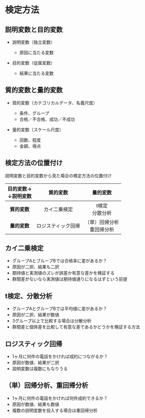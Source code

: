# 検定方法

## 説明変数と目的変数
* 説明変数（独立変数）
  * 原因に当たる変数

* 目的変数（従属変数）
  * 結果に当たる変数

## 質的変数と量的変数
* 質的変数（カテゴリカルデータ、名義尺度）
  * 条件、グループ
  * 合格／不合格、成功／不成功

* 量的変数（スケール尺度）
  * 回数、程度
  * 金額、得点

## 検定方法の位置付け
説明変数と目的変数から見た場合の検定方法の位置付け

|目的変数→<br>↓説明変数|質的変数|量的変数|
|:--:|:--:|:--:|
|__質的変数__|カイ二乗検定|t検定<br>分散分析|
|__量的変数__|ロジスティック回帰|（単）回帰分析<br>重回帰分析|

## カイ二乗検定
* グループAとブループBでは合格率に差があるか？
* 原因が二択、結果も二択
* 期待値と実測値のズレが誤差か有意な差かを検証する
* 群間差がないなら実測値は期待値通りになるはずという前提

## t検定、分散分析
* グループAとグループBでは平均値に差があるか？
* 原因が二択、結果が数値
* 3グループ以上で比較する場合は分散分析
* 群間差と個体差を比較して有意な差であるかどうかを検証する方法

## ロジスティック回帰
* 1ヶ月に何件の電話をかければ成約につながるか？
* 原因が数値、結果が二択
* 説明変数は複数にもなりうる

## （単）回帰分析、重回帰分析
* 1ヶ月に何件の電話をかければ何件成約できるか？
* 原因が数値、結果も数値
* 複数の説明変数を投入する場合は重回帰分析

